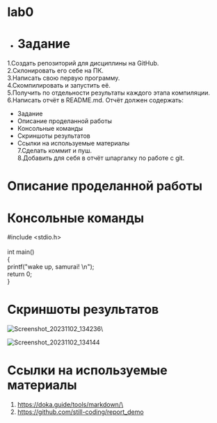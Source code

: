 # lab0
- # Задание
1.Создать репозиторий для дисциплины на GitHub.\
2.Склонировать его себе на ПК.\
3.Написать свою первую программу.\
4.Скомпилировать и запустить её.\
5.Получить по отдельности результаты каждого этапа компиляции.\
6.Написать отчёт в README.md. Отчёт должен содержать:
- Задание
- Описание проделанной работы
- Консольные команды
- Скриншоты результатов
- Ссылки на используемые материалы\
7.Сделать коммит и пуш.\
8.Добавить для себя в отчёт шпаргалку по работе с git.

# Описание проделанной работы

# Консольные команды
#include <stdio.h>\
\
int main()\
{\
    printf("wake up, samurai! \n");\
    return 0;\
}
# Скриншоты результатов

![Screenshot_20231102_134236](https://github.com/SkeletDi/programing/assets/144995110/4d72889f-127c-4cd4-854c-3f99063a10a5)\

![Screenshot_20231102_134144](https://github.com/SkeletDi/programing/assets/144995110/402c3a33-c226-4498-b760-d04f616f9752)


# Ссылки на используемые материалы
 1. https://doka.guide/tools/markdown/\
 2. https://github.com/still-coding/report_demo
